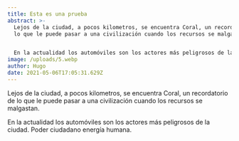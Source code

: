 ```yaml
---
title: Esta es una prueba
abstract: >-
  Lejos de la ciudad, a pocos kilometros, se encuentra Coral, un recordatorio de
  lo que le puede pasar a una civilización cuando los recursos se malgastan.


  En la actualidad los automóviles son los actores más peligrosos de la ciudad. Poder ciudadano energía humana.
image: /uploads/5.webp
author: Hugo
date: 2021-05-06T17:05:31.629Z
---
```

Lejos de la ciudad, a pocos kilometros, se encuentra Coral, un recordatorio de lo que le puede pasar a una civilización cuando los recursos se malgastan.

En la actualidad los automóviles son los actores más peligrosos de la ciudad. Poder ciudadano energía humana.
